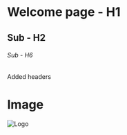 # Welcome page - H1
## Sub - H2
###### Sub - H6

Added headers

# Image
![Logo](https://images.ctfassets.net/7p3vnbbznfiw/6FCkRXgAW6ECvPgJ3vKgwY/570825488ff8c3c79a917d329408001e/Full-Gradient_mark_-_White_text.svg)
